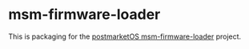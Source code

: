 # msm-firmware-loader

This is packaging for the [postmarketOS msm-firmware-loader](https://gitlab.com/postmarketOS/msm-firmware-loader/) project.
